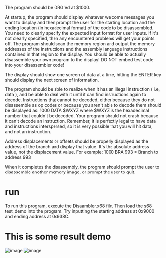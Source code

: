 The program should be ORG'ed at $1000.

At startup, the program should display whatever welcome messages you want to display and then prompt the user for the starting location and the ending location (in hexadecimal format) of the code to be disassembled. You need to clearly specify the expected input format for user inputs. If it's not clearly specified, then any encountered problems will get your points off. The program should scan the memory region and output the memory addresses of the instructions and the assembly language instructions contained in that region to the display. You should be able to actually disassemble your own program to the display! DO NOT embed test code into your disassembler code!

The display should show one screen of data at a time, hitting the ENTER key should display the next screen of information.

The program should be able to realize when it has an illegal instruction ( i.e, data ), and be able to deal with it until it can find instructions again to decode. Instructions that cannot be decoded, either because they do not disassemble as op codes or because you aren't able to decode them should be displayed as: 1000 DATA $WXYZ where $WXYZ is the hexadecimal number that couldn't be decoded. Your program should not crash because it can't decode an instruction. Remember, it is perfectly legal to have data and instructions interspersed, so it is very possible that you will hit data, and not an instruction.

Address displacements or offsets should be properly displayed as the address of the branch and display that value. It's the absolute address value, not the displacement value. For example: 1000 BRA 993 * Branch to address 993

When it completes the disassembly, the program should prompt the user to disassemble another memory image, or prompt the user to quit.
# run
To run this program, execute the Disaambler.x68 file. Then load the s68 test_demo into the program. Try inputting the starting address at 0x9000 and ending address at 0x938C.

# This is some result demo
![image](https://user-images.githubusercontent.com/62625277/172694524-f7119bac-f4ae-474d-b022-1074f40bf061.png)
![image](https://user-images.githubusercontent.com/62625277/172695085-568da168-dc2c-48a2-8b39-555b499196b4.png)
